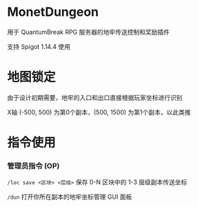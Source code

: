 # MonetDungeon

用于 QuantumBreak RPG 服务器的地牢传送控制和奖励插件

支持 Spigot 1.14.4 使用

# 地图锁定
由于设计初期需要，地牢的入口和出口直接根据玩家坐标进行识别

X轴 (-500, 500) 为第0个副本，(500, 1500) 为第1个副本，以此类推
# 指令使用

### 管理员指令 (OP)
`/loc save <区块> <层级>`
保存 0-N 区块中的 1-3 层级副本传送坐标

`/dun`
打开你所在副本的地牢坐标管理 GUI 面板